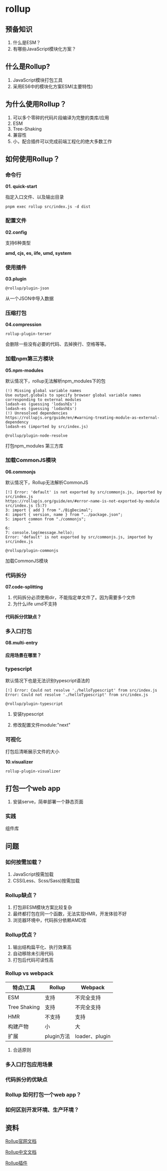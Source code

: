 # rollup

## 预备知识
1. 什么是ESM？
2. 有哪些JavaScript模块化方案？

## 什么是Rollup?

1. JavaScript模块打包工具
2. 采用ES6中的模块化方案ESM(主要特性)

## 为什么使用Rollup？
1. 可以多个零碎的代码片段编译为完整的类库/应用
2. ESM
3. Tree-Shaking
4. 兼容性
5. 小，配合插件可以完成前端工程化的绝大多数工作

## 如何使用Rollup？

### 命令行

**01. quick-start**

指定入口文件、以及输出目录

```shell
pnpm exec rollup src/index.js -d dist
```

### 配置文件

**02.config**

支持6种类型

**amd, cjs, es, iife, umd, system**

### 使用插件

**03.plugin**

`@rollup/plugin-json`

从一个JSON中导入数据

### 压缩打包

**04.compression**

`rollup-plugin-terser`

会删除一些没有必要的代码、去掉换行、空格等等。



### 加载npm第三方模块

**05.npm-modules**

默认情况下，rollup无法解析npm_modules下的包

```
(!) Missing global variable names
Use output.globals to specify browser global variable names corresponding to external modules
lodash-es (guessing 'lodashEs')
lodash-es (guessing 'lodashEs')
(!) Unresolved dependencies
https://rollupjs.org/guide/en/#warning-treating-module-as-external-dependency
lodash-es (imported by src/index.js)
```



`@rollup/plugin-node-resolve`

打包npm_modules 第三方库



### 加载CommonJS模块

**06.commonjs**

默认情况下，Rollup无法解析CommonJS

```
[!] Error: 'default' is not exported by src/commonjs.js, imported by src/index.js
https://rollupjs.org/guide/en/#error-name-is-not-exported-by-module
src/index.js (5:7)
3: import { add } from "./BigDecimal";
4: import { version, name } from "../package.json";
5: import common from "./commonjs";
          ^
6: 
7: console.log(message.hello);
Error: 'default' is not exported by src/commonjs.js, imported by src/index.js
```



`@rollup/plugin-commonjs`

加载CommonJS模块



### 代码拆分

**07.code-splitting**

1. 代码拆分必须使用dir，不能指定单文件了。因为需要多个文件
2. 为什么iife umd不支持

#### 代码拆分优缺点？



### 多入口打包

**08.multi-entry**

#### 应用场景在哪里？



### typescript

默认情况下也是无法识别typescript语法的

```
[!] Error: Could not resolve './helloTypescript' from src/index.js
Error: Could not resolve './helloTypescript' from src/index.js
```



`@rollup/plugin-typescript`



1. 安装typescript

2. 修改配置文件module:"next"



### 可视化

打包后清晰展示文件的大小

**10.visualizer**

`rollup-plugin-visualizer`



## 打包一个web app

1. 安装serve，简单部署一个静态页面



### 实践

组件库



## 问题

### 如何按需加载？

1. JavaScript按需加载
2. CSS(Less、Scss/Sass)按需加载

### Rollup缺点？

1. 打包非ESM模块方案比较复杂
2. 最终都打包在同一个函数，无法实现HMR，开发体验不好
3. 浏览器环境中，代码拆分依赖AMD库

### Rollup优点？

1. 输出结构扁平化、执行效果高
2. 自动移除未引用代码
3. 打包后代码可读性高

### Rollup vs webpack

| 特点\工具    | Rollup     | Webpack        |
| ------------ | ---------- | -------------- |
| ESM          | 支持       | 不完全支持     |
| Tree Shaking | 支持       | 不完全支持     |
| HMR          | 不支持     | 支持           |
| 构建产物     | 小         | 大             |
| 扩展         | plugin方法 | loader、plugin |

1. 合适原则

### 多入口打包应用场景

### 代码拆分的优缺点

### Rollup 如何打包一个web app？

### 如何区别开发环境、生产环境？



## 资料

[Rollup官网文档](https://rollupjs.org/guide/en/)

[Rollup中文文档](https://rollup.docschina.org/guide/zh/)

[Rollup插件](https://github.com/rollup/awesome)
